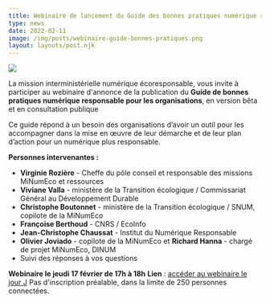 ```yaml
---
title: Webinaire de lancement du Guide des bonnes pratiques numérique responsable
type: news
date: 2022-02-11
image: /img/posts/webinaire-guide-bonnes-pratiques.png
layout: layouts/post.njk
---
```


![]({{image}})

La mission interministérielle numérique écoresponsable, vous invite à participer au webinaire d'annonce de la publication du **Guide de bonnes pratiques numérique responsable pour les organisations**, en version bêta et en consultation publique

Ce guide répond à un besoin des organisations d’avoir un outil pour les accompagner dans la mise en œuvre de leur démarche et de leur plan d’action pour un numérique plus responsable.

**Personnes intervenantes :**

* **Virginie Rozière** - Cheffe du pôle conseil et responsable des missions MiNumEco et ressources
* **Viviane Valla** - ministère de la Transition écologique / Commissariat Général au Développement Durable
* **Christophe Boutonnet** - ministère de la Transition écologique / SNUM, copilote de la MiNumEco
* **Françoise Berthoud** - CNRS / EcoInfo
* **Jean-Christophe Chaussat** - Institut du Numérique Responsable
* **Olivier Joviado** - copilote de la MiNumEco et **Richard Hanna** - chargé de projet MiNumEco, DINUM
* Suivi des réponses à vos questions

<div class="fr-highlight">

**Webinaire le jeudi 17 février de 17h à 18h**
**Lien** : [accéder au webinaire le jour J](https://webinaire.numerique.gouv.fr//meeting/signin/4981/creator/10/hash/b06536b48485ccc40f915b34a57e444ce2e41ee8)
Pas d'inscription préalable, dans la limite de 250 personnes connectées.

</div>
